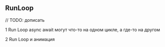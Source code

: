 ## RunLoop

// TODO: дописать

1 Run Loop async await могут что-то на одном цикле, а где-то на другом

2 Run Loop и анимация
